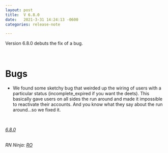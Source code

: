 ```yaml
---
layout: post
title:  V 6.8.0
date:   2021-3-31 14:24:13 -0600
categories: release-note

---
```

Version 6.8.0 debuts the fix of a bug.  


<br/>

# Bugs

- We found some sketchy bug that weirded up the wiring of users with a particular status (incomplete_expired if you want the deets). This basically gave users on all sides the run around and made it impossible to reactivate their accounts. And you know what they say about the run around...so we fixed it. 



<br/>

*[6.8.0](https://github.com/streetparking/my-streetparking/releases/tag/v6.8.0)*
<br/>
<br/>


_RN Ninja: [RO](https://github.com/robyanna)_
 
 
 